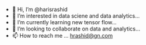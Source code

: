 - 👋 Hi, I’m @harisrashid
- 👀 I’m interested in data sciene and data analytics...
- 🌱 I’m currently learning new tensor flow...
- 💞️ I’m looking to collaborate on data and analytics...
- 📫 How to reach me ... hrashid@gn.com

<!---
harisrashid/harisrashid is a ✨ special ✨ repository because its `README.md` (this file) appears on your GitHub profile.
You can click the Preview link to take a look at your changes.
--->
